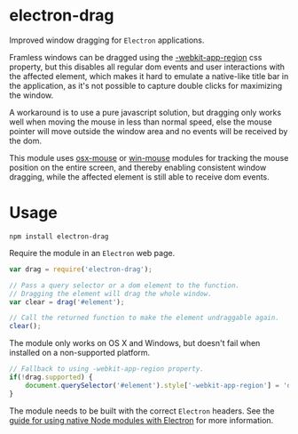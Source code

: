 # electron-drag

Improved window dragging for `Electron` applications.

Framless windows can be dragged using the [-webkit-app-region][region] css property, but this disables all regular dom events and user interactions with the affected element, which makes it hard to emulate a native-like title bar in the application, as it's not possible to capture double clicks for maximizing the window.

A workaround is to use a pure javascript solution, but dragging only works well when moving the mouse in less than normal speed, else the mouse pointer will move outside the window area and no events will be received by the dom.

This module uses [osx-mouse][osx] or [win-mouse][win] modules for tracking the mouse position on the entire screen, and thereby enabling consistent window dragging, while the affected element is still able to receive dom events.

# Usage

	npm install electron-drag

Require the module in an `Electron` web page.

```javascript
var drag = require('electron-drag');

// Pass a query selector or a dom element to the function.
// Dragging the element will drag the whole window.
var clear = drag('#element');

// Call the returned function to make the element undraggable again.
clear();
```

The module only works on OS X and Windows, but doesn't fail when installed on a non-supported platform.

```javascript
// Fallback to using -webkit-app-region property.
if(!drag.supported) {
	document.querySelector('#element').style['-webkit-app-region'] = 'drag';
}
```

The module needs to be built with the correct `Electron` headers. See the [guide for using native Node modules with Electron][native] for more information.

[region]: https://github.com/atom/electron/blob/master/docs/api/frameless-window.md#draggable-region
[osx]: https://github.com/kapetan/osx-mouse
[win]: https://github.com/kapetan/win-mouse
[native]: https://github.com/atom/electron/blob/master/docs/tutorial/using-native-node-modules.md
